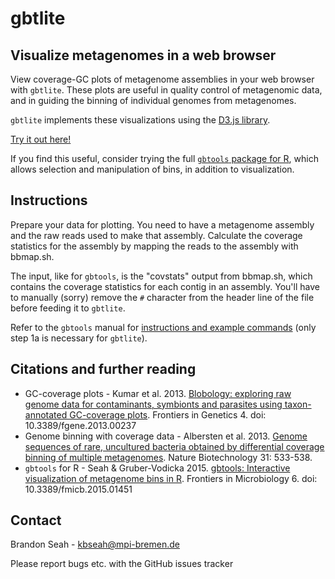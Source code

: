 # gbtlite

## Visualize metagenomes in a web browser

View coverage-GC plots of metagenome assemblies in your web browser with `gbtlite`. These plots are useful in quality control of metagenomic data, and in guiding the binning of individual genomes from metagenomes.

`gbtlite` implements these visualizations using the [D3.js library](http://d3js.org). 

<a href="https://kbseah.github.io/gbtlite/">Try it out here!</a> 

If you find this useful, consider trying the full [`gbtools` package for R](https://github.com/kbseah/genome-bin-tools), which allows selection and manipulation of bins, in addition to visualization.

## Instructions

Prepare your data for plotting. You need to have a metagenome assembly and the raw reads used to make that assembly. Calculate the coverage statistics for the assembly by mapping the reads to the assembly with bbmap.sh.

The input, like for `gbtools`, is the "covstats" output from bbmap.sh, which contains the coverage statistics for each contig in an assembly. You'll have to manually (sorry) remove the `#` character from the header line of the file before feeding it to `gbtlite`.

Refer to the `gbtools` manual for [instructions and example commands](https://github.com/kbseah/genome-bin-tools/wiki/1.-Produce-and-annotate-metagenomic-assembly) (only step 1a is necessary for `gbtlite`).

## Citations and further reading

* GC-coverage plots - Kumar et al. 2013. [Blobology: exploring raw genome data for contaminants, symbionts and parasites using taxon-annotated GC-coverage plots](http://journal.frontiersin.org/article/10.3389/fgene.2013.00237/abstract). Frontiers in Genetics 4. doi: 10.3389/fgene.2013.00237
* Genome binning with coverage data - Albersten et al. 2013. [Genome sequences of rare, uncultured bacteria obtained by differential coverage binning of multiple metagenomes](http://www.nature.com/nbt/journal/v31/n6/abs/nbt.2579.html). Nature Biotechnology 31: 533-538.
* `gbtools` for R - Seah & Gruber-Vodicka 2015. [gbtools: Interactive visualization of metagenome bins in R](http://journal.frontiersin.org/article/10.3389/fmicb.2015.01451/full). Frontiers in Microbiology 6. doi: 10.3389/fmicb.2015.01451

## Contact

Brandon Seah - kbseah@mpi-bremen.de

Please report bugs etc. with the GitHub issues tracker 